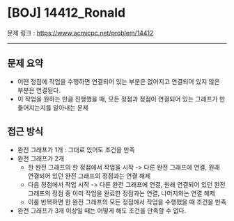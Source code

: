 # [BOJ] 14412_Ronald

문제 링크 : https://www.acmicpc.net/problem/14412

-----------------------
## 문제 요약
  - 어떤 정점에 작업을 수행하면 연결되어 있는 부분은 없어지고 연결되어 있지 않은 부분은 연결된다.
  - 이 작업을 원하는 만큼 진행했을 때, 모든 정점과 정점이 연결되어 있는 그래프가 만들어지는지를 알아내는 문제

## 접근 방식
  - 완전 그래프가 1개 : 그대로 있어도 조건을 만족
  - 완전 그래프가 2개
    - 한 완전 그래프의 한 정점에서 작업을 시작 -> 다른 완전 그래프에 연결, 원래 연결되어 있던 완전 그래프의 정점과는 연결 해제
    - 다음 정점에서 작업 시작 -> 다른 완전 그래프에 연결, 원래 연결되어 있던 완전 그래프의 정점 중 이미 작업을 완료한 정점과는 연결, 나머지와는 연결 해제
    - 이를 반복하면 한 완전 그래프의 모든 정점에서 작업을 수행했을 때 조건을 만족
  - 완전 그래프가 3개 이상일 때는 어떻게 해도 조건을 만족할 수 없다.
